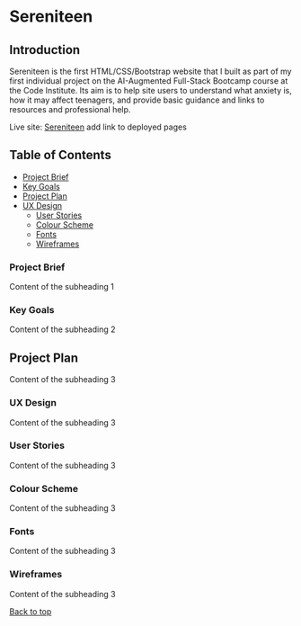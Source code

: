 # Sereniteen <a id="top"/>
## Introduction
Sereniteen is the first HTML/CSS/Bootstrap website that I built as part of my first individual project on the AI-Augmented Full-Stack Bootcamp course at the Code Institute. Its aim is to help site users to understand what anxiety is, how it may affect teenagers, and provide basic guidance and links to resources and professional help.

Live site: [Sereniteen](https://www.google.com) add link to deployed pages

## Table of Contents
- [Project Brief](#project-brief)
- [Key Goals](#key-goals)
- [Project Plan](#project-plan)
- [UX Design](#ux-design)
    - [User Stories](#user-stories)
    - [Colour Scheme](#colour-scheme)
    - [Fonts](#fonts)
    - [Wireframes](#wireframes)


### Project Brief
Content of the subheading 1

### Key Goals
Content of the subheading 2

## Project Plan
Content of the subheading 3

### UX Design
Content of the subheading 3

### User Stories
Content of the subheading 3

### Colour Scheme
Content of the subheading 3

### Fonts
Content of the subheading 3

### Wireframes<a id="wireframes"/>
Content of the subheading 3

[Back to top](#top)
